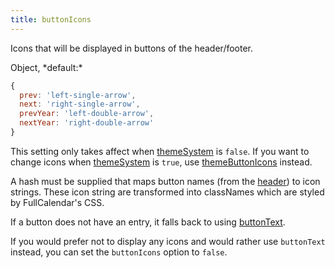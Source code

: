 ```yaml
---
title: buttonIcons
---
```


Icons that will be displayed in buttons of the header/footer.

<div class='spec' markdown='1'>
Object, *default:*

```js
{
  prev: 'left-single-arrow',
  next: 'right-single-arrow',
  prevYear: 'left-double-arrow',
  nextYear: 'right-double-arrow'
}
```
</div>

This setting only takes affect when [themeSystem](themeSystem) is `false`. If you want to change icons when [themeSystem](themeSystem) is `true`, use [themeButtonIcons](themeButtonIcons) instead.

A hash must be supplied that maps button names (from the [header](header)) to icon strings. These icon string are transformed into classNames which are styled by FullCalendar's CSS.

If a button does not have an entry, it falls back to using [buttonText](buttonText).

If you would prefer not to display any icons and would rather use `buttonText` instead, you can set the `buttonIcons` option to `false`.
